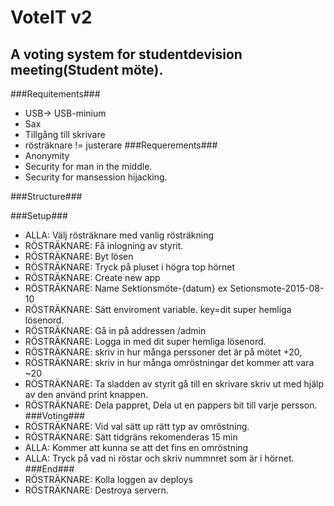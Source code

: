 # VoteIT v2
A voting system for studentdevision meeting(Student möte).
-----------------------------
###Requitements###
* USB-> USB-minium
* Sax
* Tillgång till skrivare
* rösträknare != justerare
###Requerements###
* Anonymity
* Security for man in the middle.
* Security for mansession hijacking.

###Structure###

###Setup###
* ALLA: Välj rösträknare med vanlig rösträkning
* RÖSTRÄKNARE: Få inlogning av styrit.
* RÖSTRÄKNARE: Byt lösen
* RÖSTRÄKNARE: Tryck på pluset i högra top hörnet
* RÖSTRÄKNARE: Create new app
* RÖSTRÄKNARE: Name Sektionsmöte-{datum} ex Setionsmote-2015-08-10
* RÖSTRÄKNARE: Sätt enviroment variable. key=dit super hemliga lösenord.
* RÖSTRÄKNARE: Gå in på addressen /admin
* RÖSTRÄKNARE: Logga in med dit super hemliga lösenord.
* RÖSTRÄKNARE: skriv in hur många perssoner det är på mötet +20,
* RÖSTRÄKNARE: skriv in hur många omröstningar det kommer att vara ~20
* RÖSTRÄKNARE: Ta sladden av styrit gå till en skrivare skriv ut med hjälp av den använd print knappen.
* RÖSTRÄKNARE: Dela pappret, Dela ut en pappers bit till varje persson.
###Voting###
* RÖSTRÄKNARE: Vid val sätt up rätt typ av omröstning.
* RÖSTRÄKNARE: Sätt tidgräns rekomenderas 15 min
* ALLA: Kommer att kunna se att det fins en omröstning
* ALLA: Tryck på vad ni röstar och skriv nummnret som är i hörnet.  
###End###
* RÖSTRÄKNARE: Kolla loggen av deploys
* RÖSTRÄKNARE: Destroya servern.
